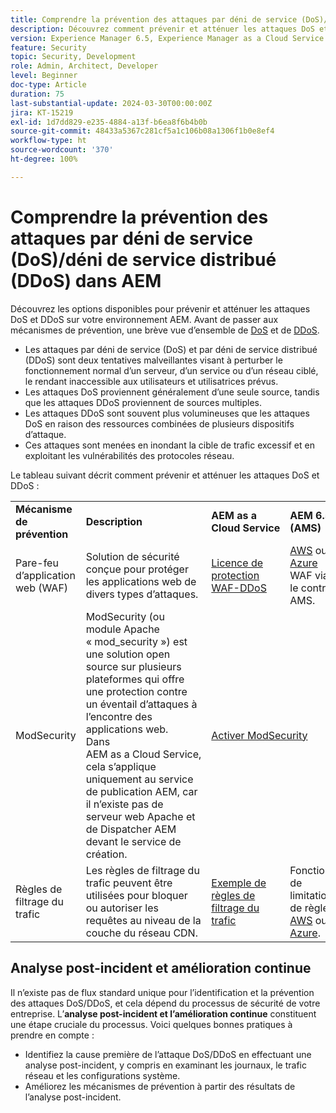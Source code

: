 ```yaml
---
title: Comprendre la prévention des attaques par déni de service (DoS)/déni de service distribué (DDoS)
description: Découvrez comment prévenir et atténuer les attaques DoS et DDoS contre AEM.
version: Experience Manager 6.5, Experience Manager as a Cloud Service
feature: Security
topic: Security, Development
role: Admin, Architect, Developer
level: Beginner
doc-type: Article
duration: 75
last-substantial-update: 2024-03-30T00:00:00Z
jira: KT-15219
exl-id: 1d7dd829-e235-4884-a13f-b6ea8f6b4b0b
source-git-commit: 48433a5367c281cf5a1c106b08a1306f1b0e8ef4
workflow-type: ht
source-wordcount: '370'
ht-degree: 100%

---
```


# Comprendre la prévention des attaques par déni de service (DoS)/déni de service distribué (DDoS) dans AEM

Découvrez les options disponibles pour prévenir et atténuer les attaques DoS et DDoS sur votre environnement AEM. Avant de passer aux mécanismes de prévention, une brève vue d’ensemble de [DoS](https://developer.mozilla.org/fr-FR/docs/Glossary/DOS_attack) et de [DDoS](https://developer.mozilla.org/fr-FR/docs/Glossary/Distributed_Denial_of_Service).

- Les attaques par déni de service (DoS) et par déni de service distribué (DDoS) sont deux tentatives malveillantes visant à perturber le fonctionnement normal d’un serveur, d’un service ou d’un réseau ciblé, le rendant inaccessible aux utilisateurs et utilisatrices prévus.
- Les attaques DoS proviennent généralement d’une seule source, tandis que les attaques DDoS proviennent de sources multiples.
- Les attaques DDoS sont souvent plus volumineuses que les attaques DoS en raison des ressources combinées de plusieurs dispositifs d’attaque.
- Ces attaques sont menées en inondant la cible de trafic excessif et en exploitant les vulnérabilités des protocoles réseau.

Le tableau suivant décrit comment prévenir et atténuer les attaques DoS et DDoS :

<table>
    <tbody>
        <tr>
            <td><strong>Mécanisme de prévention</strong></td>
            <td><strong>Description</strong></td>
            <td><strong>AEM as a Cloud Service</strong></td>
            <td><strong>AEM 6.5 (AMS)</strong></td>
            <td><strong>AEM 6.5 (On-Prem)</strong></td>
        </tr>
        <tr>
            <td>Pare-feu d’application web (WAF)</td>
            <td>Solution de sécurité conçue pour protéger les applications web de divers types d’attaques.</td>
            <td>
            <a href="https://experienceleague.adobe.com/fr/docs/experience-manager-learn/cloud-service/security/traffic-filter-and-waf-rules/examples-and-analysis#waf-rules" target="_blank">Licence de protection WAF-DDoS</a></td>
            <td><a href="https://docs.aws.amazon.com/fr_fr/waf/" target="_blank">AWS</a> ou <a href="https://azure.microsoft.com/fr-fr/products/web-application-firewall" target="_blank">Azure</a> WAF via le contrat AMS.</td>
            <td>Votre WAF préféré</td>
        </tr>
        <tr>
            <td>ModSecurity</td>
            <td>ModSecurity (ou module Apache « mod_security ») est une solution open source sur plusieurs plateformes qui offre une protection contre un éventail d’attaques à l’encontre des applications web.<br/> Dans AEM as a Cloud Service, cela s’applique uniquement au service de publication AEM, car il n’existe pas de serveur web Apache et de Dispatcher AEM devant le service de création.</td>
            <td colspan="3"><a href="https://experienceleague.adobe.com/fr/docs/experience-manager-learn/foundation/security/modsecurity-crs-dos-attack-protection" target="_blank">Activer ModSecurity </a></td>
        </tr>
        <tr>
            <td>Règles de filtrage du trafic</td>
            <td>Les règles de filtrage du trafic peuvent être utilisées pour bloquer ou autoriser les requêtes au niveau de la couche du réseau CDN.</td>
            <td><a href="https://experienceleague.adobe.com/fr/docs/experience-manager-learn/cloud-service/security/traffic-filter-and-waf-rules/examples-and-analysis" target="_blank">Exemple de règles de filtrage du trafic</a></td>
            <td>Fonctions de limitation de règles <a href="https://docs.aws.amazon.com/fr_fr/waf/latest/developerguide/waf-rule-statement-type-rate-based.html" target="_blank">AWS</a> ou <a href="https://learn.microsoft.com/fr-fr/azure/web-application-firewall/ag/rate-limiting-overview" target="_blank">Azure</a>.</td>
            <td>Votre solution préférée</td>
        </tr>
    </tbody>
</table>

## Analyse post-incident et amélioration continue

Il n’existe pas de flux standard unique pour l’identification et la prévention des attaques DoS/DDoS, et cela dépend du processus de sécurité de votre entreprise. L’**analyse post-incident et l’amélioration continue** constituent une étape cruciale du processus. Voici quelques bonnes pratiques à prendre en compte :

- Identifiez la cause première de l’attaque DoS/DDoS en effectuant une analyse post-incident, y compris en examinant les journaux, le trafic réseau et les configurations système.
- Améliorez les mécanismes de prévention à partir des résultats de l’analyse post-incident.


